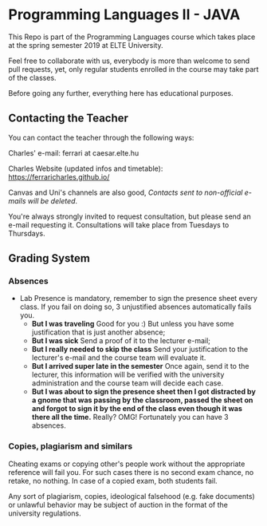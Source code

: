 # Programming Languages II - JAVA

This Repo is part of the Programming Languages course which takes place at the
spring semester 2019 at ELTE University.

Feel free to collaborate with us, everybody is more than welcome to send pull requests,
yet, only regular students enrolled in the course may take part of the classes.

Before going any further, everything here has educational purposes.


## Contacting the Teacher

You can contact the teacher through the following ways:

Charles' e-mail: ferrari at caesar.elte.hu

Charles Website (updated infos and timetable): https://ferraricharles.github.io/

Canvas and Uni's channels are also good, *Contacts sent to non-official e-mails will be deleted*.

You're always strongly invited to request consultation, but please send an e-mail requesting it. Consultations will take place from Tuesdays to Thursdays.


## Grading System


### Absences

* Lab Presence is mandatory, remember to sign the presence sheet every class. If you fail on doing so, 3 unjustified absences automatically fails you.
  * **But I was traveling** Good for you :) But unless you have some justification that is just another absence;
  * **But I was sick** Send a proof of it to the lecturer e-mail;
  * **But I really needed to skip the class** Send your justification to the lecturer's e-mail and the course team will evaluate it.
  * **But I arrived super late in the semester** Once again, send it to the lecturer, this information will be verified with the university administration and the course team will decide each case.
  * **But I was about to sign the presence sheet then I got distracted by a gnome that was passing by the classroom, passed the sheet on and forgot to sign it by the end of the class even though it was there all the time.** Really? OMG! Fortunately you can have 3 absences.


### Copies, plagiarism and similars
Cheating exams or copying other's people work without the appropriate reference will fail you. For such cases there is no second exam chance, no retake, no nothing. In case of a copied exam, both students fail.

Any sort of plagiarism, copies, ideological falsehood (e.g. fake documents)  or unlawful behavior may be subject of auction in the format of the university regulations.
